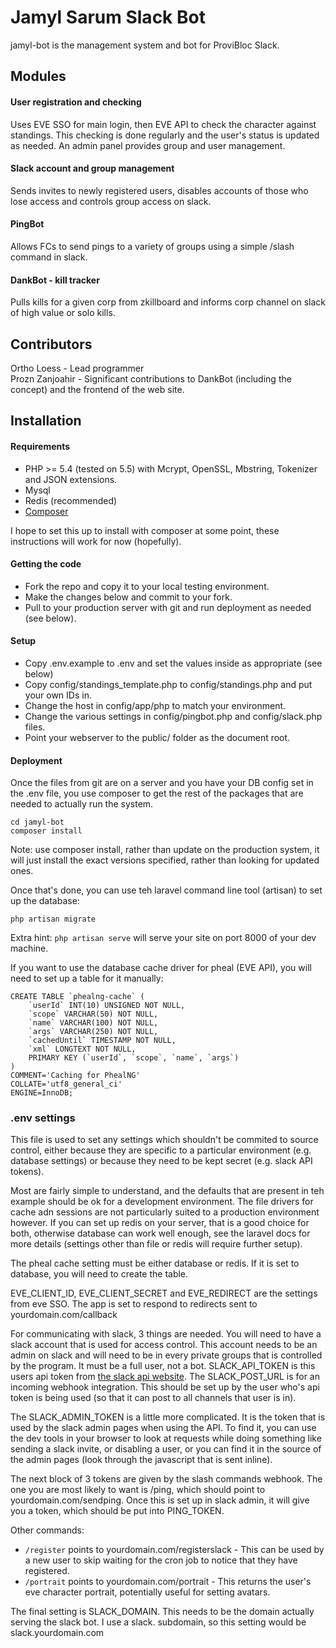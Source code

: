 # Jamyl Sarum Slack Bot

jamyl-bot is the management system and bot for ProviBloc Slack.

## Modules
#### User registration and checking
Uses EVE SSO for main login, then EVE API to check the character against standings. This checking is done regularly and the user's status is updated as needed.
An admin panel provides group and user management.

#### Slack account and group management
Sends invites to newly registered users, disables accounts of those who lose access and controls group access on slack.

#### PingBot
Allows FCs to send pings to a variety of groups using a simple /slash command in slack.

#### DankBot - kill tracker
Pulls kills for a given corp from zkillboard and informs corp channel on slack of high value or solo kills.

## Contributors
Ortho Loess - Lead programmer  
Prozn Zanjoahir - Significant contributions to DankBot (including the concept) and the frontend of the web site.

## Installation
#### Requirements
- PHP >= 5.4 (tested on 5.5) with Mcrypt, OpenSSL, Mbstring, Tokenizer and JSON extensions.
- Mysql
- Redis (recommended)
- [Composer](https://getcomposer.org)

I hope to set this up to install with composer at some point, these instructions will work for now (hopefully).

#### Getting the code
- Fork the repo and copy it to your local testing environment.
- Make the changes below and commit to your fork.
- Pull to your production server with git and run deployment as needed (see below).

#### Setup
- Copy .env.example to .env and set the values inside as appropriate (see below)
- Copy config/standings_template.php to config/standings.php and put your own IDs in.
- Change the host in config/app/php to match your environment.
- Change the various settings in config/pingbot.php and config/slack.php files.
- Point your webserver to the public/ folder as the document root.

#### Deployment
Once the files from git are on a server and you have your DB config set in the .env file, you use composer to get the
rest of the packages that are needed to actually run the system.

    cd jamyl-bot
    composer install
    
Note: use composer install, rather than update on the production system, it will just install the exact versions
specified, rather than looking for updated ones.

Once that's done, you can use teh laravel command line tool (artisan) to set up the database:

    php artisan migrate
    
Extra hint: `php artisan serve` will serve your site on port 8000 of your dev machine.

If you want to use the database cache driver for pheal (EVE API), you will need to set up a table for it manually:

```
CREATE TABLE `phealng-cache` (
    `userId` INT(10) UNSIGNED NOT NULL,
    `scope` VARCHAR(50) NOT NULL,
    `name` VARCHAR(100) NOT NULL,
    `args` VARCHAR(250) NOT NULL,
    `cachedUntil` TIMESTAMP NOT NULL,
    `xml` LONGTEXT NOT NULL,
    PRIMARY KEY (`userId`, `scope`, `name`, `args`)
)
COMMENT='Caching for PhealNG'
COLLATE='utf8_general_ci'
ENGINE=InnoDB;
```

### .env settings
This file is used to set any settings which shouldn't be commited to source control, either because they are specific
to a particular environment (e.g. database settings) or because they need to be kept secret (e.g. slack API tokens).

Most are fairly simple to understand, and the defaults that are present in teh example should be ok for a development
environment. The file drivers for cache adn sessions are not particularly suited to a production environment however.
If you can set up redis on your server, that is a good choice for both, otherwise database can work well enough, see 
the laravel docs for more details (settings other than file or redis will require further setup).

The pheal cache setting must be either database or redis. If it is set to database, you will need to create the table.

EVE_CLIENT_ID, EVE_CLIENT_SECRET and EVE_REDIRECT are the settings from eve SSO. The app is set to respond to redirects
sent to yourdomain.com/callback

For communicating with slack, 3 things are needed. You will need to have a slack account that is used for access control.
This account needs to be an admin on slack and will need to be in every private groups that is controlled by the program.
It must be a full user, not a bot. SLACK_API_TOKEN is this users api token from [the slack api website](https://api.slack.com/web).
The SLACK_POST_URL is for an incoming webhook integration. This should be set up by the user who's api token is being
used (so that it can post to all channels that user is in).

The SLACK_ADMIN_TOKEN is a little more complicated. It is the token that is used by the slack admin pages when using
the API. To find it, you can use the dev tools in your browser to look at requests while doing something like sending a
slack invite, or disabling a user, or you can find it in the source of the admin pages (look through the javascript that
is sent inline).

The next block of 3 tokens are given by the slash commands webhook. The one you are most likely to want is /ping, which
should point to yourdomain.com/sendping. Once this is set up in slack admin, it will give you a token, which should be
put into PING_TOKEN.

Other commands:
- `/register` points to yourdomain.com/registerslack - This can be used by a new user to skip waiting for the cron job to notice that they have registered.
- `/portrait` points to yourdomain.com/portrait - This returns the user's eve character portrait, potentially useful for setting avatars.

The final setting is SLACK_DOMAIN. This needs to be the domain actually serving the slack bot. I use a slack. subdomain, so this setting would be slack.yourdomain.com
